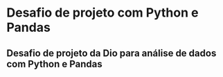 # Desafio de projeto com Python e Pandas
## Desafio de projeto da Dio para análise de dados com Python e Pandas

